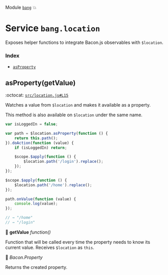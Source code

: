 Module [`bang`](index.md) :boom:
# Service `bang.location`

Exposes helper functions to integrate Bacon.js observables with `$location`.

### Index

* [`asProperty`](#aspropertygetvalue)


## asProperty(getValue)

:octocat: [`src/location.js#L15`](https://github.com/bangjs/bangjs/tree/master/src/location.js#L15)

Watches a value from `$location` and makes it available as a property.

This method is also available on `$location` under the same name.

```js
var isLoggedIn = false;

var path = $location.asProperty(function () {
	return this.path();
}).doAction(function (value) {
	if (isLoggedIn) return;

	$scope.$apply(function () {
		$location.path('/login').replace();
	});
});

$scope.$apply(function () {
	$location.path('/home').replace();
});

path.onValue(function (value) {
	console.log(value);
});

// → "/home"
// → "/login"
```

:baby_bottle:  **getValue** _function()_

Function that will be called every time the property needs to know its current
value. Receives `$location` as `this`.

:dash: _Bacon.Property_

Returns the created property.

